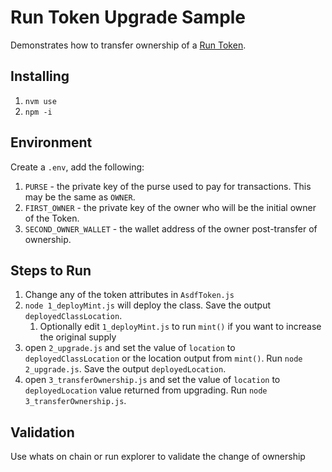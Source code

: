 # Run Token Upgrade Sample

Demonstrates how to transfer ownership of a [Run Token](https://run.network/docs/#tokens). 

## Installing
1. `nvm use`
2. `npm -i`

## Environment
Create a `.env`, add the following:
1. `PURSE` - the private key of the purse used to pay for transactions. This may be the same as `OWNER`.
2. `FIRST_OWNER` - the private key of the owner who will be the initial owner of the Token.
3. `SECOND_OWNER_WALLET` - the wallet address of the owner post-transfer of ownership.

## Steps to Run
1. Change any of the token attributes in `AsdfToken.js`
2. `node 1_deployMint.js` will deploy the class. Save the output `deployedClassLocation`. 
     1. Optionally edit `1_deployMint.js` to run `mint()` if you want to increase the original supply
3. open `2_upgrade.js` and set the value of `location` to `deployedClassLocation` or the location output from `mint()`. Run `node 2_upgrade.js`. Save the output `deployedLocation`.
4. open `3_transferOwnership.js` and set the value of `location` to `deployedLocation` value returned from upgrading. Run `node 3_transferOwnership.js`.

## Validation
Use whats on chain or run explorer to validate the change of ownership
